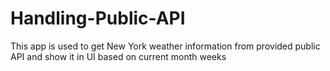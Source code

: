 # Handling-Public-API
This app is used to get New York weather information from provided public API and show it in UI based on current month weeks
